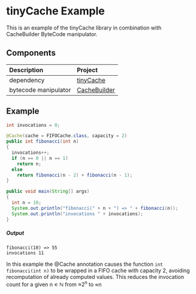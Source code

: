 # tinyCache Example

This is an example of the tinyCache library in combination with CacheBuilder ByteCode manipulator.

## Components

Description          | Project
:------------------- | :------
dependency           | [tinyCache](https://github.com/tinycodecrank/tinyCache)
bytecode manipulator | [CacheBuilder](https://github.com/tinycodecrank/CacheBuilder)

## Example

```java
int invocations = 0;

@Cache(cache = FIFOCache.class, capacity = 2)
public int fibonacci(int n)
{
  invocations++;
  if (n == 0 || n == 1)
    return n;
  else
    return fibonacci(n - 2) + fibonacci(n - 1);
}

public void main(String[] args)
{
  int n = 10;
  System.out.println("fibonacci(" + n + ") => " + fibonacci(n));
  System.out.println("invocations " + invocations);
}
```

##### Output
```shell
fibonacci(10) => 55
invocations 11
```

In this example the @Cache annotation causes the function ```int fibonacci(int n)``` to be wrapped in a FIFO cache with capacity 2, avoiding recomputation of already computed values.
This reduces the invocation count for a given n ∊ ℕ from ≈2<sup>n</sup> to ≈n

